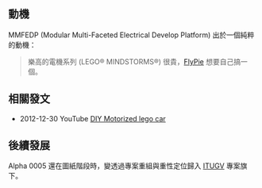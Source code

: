 ## 動機

MMFEDP (Modular Multi-Faceted Electrical Develop Platform) 出於一個純粹的動機：

> 樂高的電機系列 (LEGO® MINDSTORMS®) 很貴，[FlyPie](#FlyPie) 想要自己搞一個。

## 相關發文

- 2012-12-30 YouTube [DIY Motorized lego car](https://youtu.be/Hul-ID3cfis)

## 後續發展

Alpha 0005 還在圖紙階段時，變透過專案重組與重性定位歸入 [ITUGV](#Project:ITUGV) 專案旗下。

